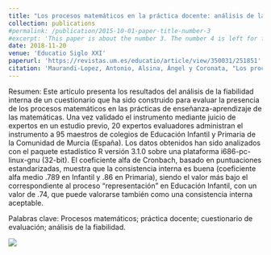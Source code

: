 ```yaml
---
title: "Los procesos matemáticos en la práctica docente: análisis de la fiabilidad de un cuestionario de evaluación"
collection: publications
#permalink: /publication/2015-10-01-paper-title-number-3
#excerpt: 'This paper is about the number 3. The number 4 is left for future work.'
date: 2018-11-20
venue: 'Educatio Siglo XXI'
paperurl: 'https://revistas.um.es/educatio/article/view/350031/251851'
citation: 'Maurandi-Lopez, Antonio, Alsina, Ángel y Coronata, "Los procesos matemáticos en la práctica docente: análisis de la fiabilidad de un cuestionario de evaluación", Educatio Siglo XXI 36 (2018), 333-352'
---
```


Resumen: Este  artículo  presenta  los  resultados  del análisis  de  la  fiabilidad  interna  de  un  cuestionario  que  ha  sido  construido  para  evaluar  la  presencia  de  los  procesos  matemáticos  en  las  prácticas  de  enseñanza-aprendizaje  de  las  matemáticas.  Una  vez  validado el instrumento mediante juicio de expertos en un estudio previo, 20 expertos evaluadores  administran  el  instrumento  a  95 maestros de colegios de Educación Infantil y Primaria de la Comunidad de Murcia (España). Los datos obtenidos han sido analizados  con  el  paquete  estadístico  R  versión  3.1.0  sobre  una  plataforma  i686-pc-linux-gnu  (32-bit).  El  coeficiente  alfa  de Cronbach, basado en puntuaciones estandarizadas, muestra que la consistencia interna  es  buena  (coeficiente  alfa  medio .789 en Infantil y .86 en Primaria), siendo el  valor  más  bajo  el  correspondiente  al proceso  “representación”  en  Educación  Infantil,  con  un  valor  de  .74,  que  puede  valorarse también como una consistencia interna aceptable.

Palabras clave: Procesos  matemáticos;  práctica  docente;  cuestionario de evaluación; análisis de la fiabilidad.

![](https://amaurandi.github.io/files/educatioxxin36.jpg)

